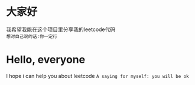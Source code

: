 # 大家好
我希望我能在这个项目里分享我的leetcode代码  
`想对自己说的话:你一定行`

# Hello, everyone
I hope i can help you about leetcode
`A saying for myself: you will be ok`
